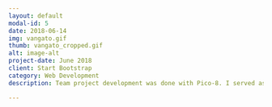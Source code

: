 ```yaml
---
layout: default
modal-id: 5
date: 2018-06-14
img: vangato.gif
thumb: vangato_cropped.gif
alt: image-alt
project-date: June 2018
client: Start Bootstrap
category: Web Development
description: Team project development was done with Pico-8. I served as the only programmer on the team, implementing a physics system, game loop, and inventory collection system. Credit to @2DArray on twitter for versions of the animation in the starting screen and for a version of the background generative art that was heavily modified. 

---
```

